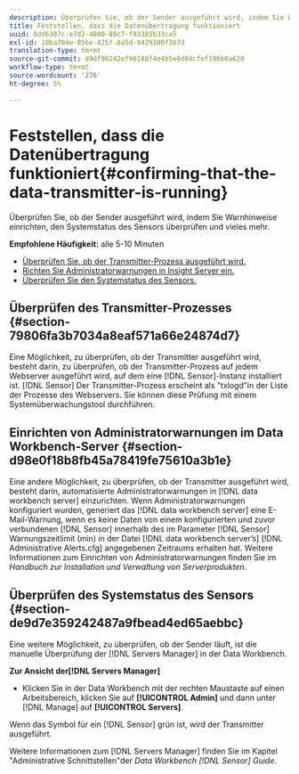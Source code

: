 ```yaml
---
description: Überprüfen Sie, ob der Sender ausgeführt wird, indem Sie Warnhinweise einrichten, den Systemstatus des Sensors überprüfen und vieles mehr.
title: Feststellen, dass die Datenübertragung funktioniert
uuid: 8dd6307c-e7d2-4800-88c7-f93385b33ca5
exl-id: 10ba704e-85be-425f-8a5d-9429100f367d
translation-type: tm+mt
source-git-commit: d9df90242ef96188f4e4b5e6d04cfef196b0a628
workflow-type: tm+mt
source-wordcount: '276'
ht-degree: 5%

---
```


# Feststellen, dass die Datenübertragung funktioniert{#confirming-that-the-data-transmitter-is-running}

Überprüfen Sie, ob der Sender ausgeführt wird, indem Sie Warnhinweise einrichten, den Systemstatus des Sensors überprüfen und vieles mehr.

**Empfohlene Häufigkeit:** alle 5-10 Minuten

* [Überprüfen Sie, ob der Transmitter-Prozess ausgeführt wird.](../../../home/c-snsr-ovrvw/admin-sensor/c-data-trmtr-rng.md#section-79806fa3b7034a8eaf571a66e24874d7)
* [Richten Sie Administratorwarnungen in Insight Server ein.](../../../home/c-snsr-ovrvw/admin-sensor/c-data-trmtr-rng.md#section-d98e0f18b8fb45a78419fe75610a3b1e)
* [Überprüfen Sie den Systemstatus des Sensors.](../../../home/c-snsr-ovrvw/admin-sensor/c-data-trmtr-rng.md#section-de9d7e359242487a9fbead4ed65aebbc)

## Überprüfen des Transmitter-Prozesses {#section-79806fa3b7034a8eaf571a66e24874d7}

Eine Möglichkeit, zu überprüfen, ob der Transmitter ausgeführt wird, besteht darin, zu überprüfen, ob der Transmitter-Prozess auf jedem Webserver ausgeführt wird, auf dem eine [!DNL Sensor]-Instanz installiert ist. [!DNL Sensor] Der Transmitter-Prozess erscheint als &quot;txlogd&quot;in der Liste der Prozesse des Webservers. Sie können diese Prüfung mit einem Systemüberwachungstool durchführen.

## Einrichten von Administratorwarnungen im Data Workbench-Server {#section-d98e0f18b8fb45a78419fe75610a3b1e}

Eine andere Möglichkeit, zu überprüfen, ob der Transmitter ausgeführt wird, besteht darin, automatisierte Administratorwarnungen in [!DNL data workbench server] einzurichten. Wenn Administratorwarnungen konfiguriert wurden, generiert das [!DNL data workbench server] eine E-Mail-Warnung, wenn es keine Daten von einem konfigurierten und zuvor verbundenen [!DNL Sensor] innerhalb des im Parameter [!DNL Sensor] Warnungszeitlimit (min) in der Datei [!DNL data workbench server’s] [!DNL Administrative Alerts.cfg] angegebenen Zeitraums erhalten hat. Weitere Informationen zum Einrichten von Administratorwarnungen finden Sie im *Handbuch zur Installation und Verwaltung von Serverprodukten*.

## Überprüfen des Systemstatus des Sensors {#section-de9d7e359242487a9fbead4ed65aebbc}

Eine weitere Möglichkeit, zu überprüfen, ob der Sender läuft, ist die manuelle Überprüfung der [!DNL Servers Manager] in der Data Workbench.

**Zur Ansicht der[!DNL Servers Manager]**

* Klicken Sie in der Data Workbench mit der rechten Maustaste auf einen Arbeitsbereich, klicken Sie auf **[!UICONTROL Admin]** und dann unter [!DNL Manage] auf **[!UICONTROL Servers]**.

Wenn das Symbol für ein [!DNL Sensor] grün ist, wird der Transmitter ausgeführt.

Weitere Informationen zum [!DNL Servers Manager] finden Sie im Kapitel &quot;Administrative Schnittstellen&quot;der *Data Workbench [!DNL Sensor] Guide*.

